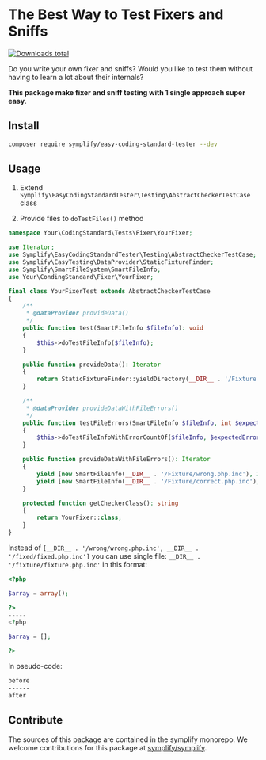# The Best Way to Test Fixers and Sniffs

[![Downloads total](https://img.shields.io/packagist/dt/symplify/easy-coding-standard-tester.svg?style=flat-square)](https://packagist.org/packages/symplify/easy-coding-standard-tester/stats)

Do you write your own fixer and sniffs? Would you like to test them without having to learn a lot about their internals?

**This package make fixer and sniff testing with 1 single approach super easy**.

## Install

```bash
composer require symplify/easy-coding-standard-tester --dev
```

## Usage

1. Extend `Symplify\EasyCodingStandardTester\Testing\AbstractCheckerTestCase` class

2. Provide files to `doTestFiles()` method

```php
namespace Your\CodingStandard\Tests\Fixer\YourFixer;

use Iterator;
use Symplify\EasyCodingStandardTester\Testing\AbstractCheckerTestCase;
use Symplify\EasyTesting\DataProvider\StaticFixtureFinder;
use Symplify\SmartFileSystem\SmartFileInfo;
use Your\CondingStandard\Fixer\YourFixer;

final class YourFixerTest extends AbstractCheckerTestCase
{
    /**
     * @dataProvider provideData()
     */
    public function test(SmartFileInfo $fileInfo): void
    {
        $this->doTestFileInfo($fileInfo);
    }

    public function provideData(): Iterator
    {
        return StaticFixtureFinder::yieldDirectory(__DIR__ . '/Fixture');
    }

    /**
     * @dataProvider provideDataWithFileErrors()
     */
    public function testFileErrors(SmartFileInfo $fileInfo, int $expectedErrorCount): void
    {
        $this->doTestFileInfoWithErrorCountOf($fileInfo, $expectedErrorCount);
    }

    public function provideDataWithFileErrors(): Iterator
    {
        yield [new SmartFileInfo(__DIR__ . '/Fixture/wrong.php.inc'), 1];
        yield [new SmartFileInfo(__DIR__ . '/Fixture/correct.php.inc'), 0];
    }

    protected function getCheckerClass(): string
    {
        return YourFixer::class;
    }
}
```

Instead of `[__DIR__ . '/wrong/wrong.php.inc', __DIR__ . '/fixed/fixed.php.inc']` you can use single file: `__DIR__ . '/fixture/fixture.php.inc'` in this format:

```php
<?php

$array = array();

?>
-----
<?php

$array = [];

?>
```

In pseudo-code:

```bash
before
------
after
```

## Contribute

The sources of this package are contained in the symplify monorepo. We welcome contributions for this package at [symplify/symplify](https://github.com/symplify/symplify).
